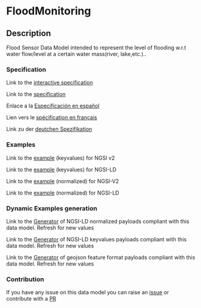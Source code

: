 # FloodMonitoring

## Description 

Flood Sensor Data Model intended to represent the level of flooding w.r.t water flow/level at a certain water mass(river, lake,etc.)..
### Specification

Link to the [interactive specification](https://swagger.lab.fiware.org/?url=https://smart-data-models.github.io/dataModel.Environment/FloodMonitoring/swagger.yaml)

Link to the [specification](https://smart-data-models.github.io/dataModel.Environment/FloodMonitoring/doc/spec.md)

Enlace a la [Especificación en español](https://smart-data-models.github.io/dataModel.Environment/FloodMonitoring/doc/spec_ES.md)

Lien vers le [spécification en français](https://smart-data-models.github.io/dataModel.Environment/FloodMonitoring/doc/spec_FR.md)

Link zu der [deutchen Spezifikation](https://smart-data-models.github.io/dataModel.Environment/FloodMonitoring/doc/spec_DE.md)
### Examples

Link to the [example](https://smart-data-models.github.io/dataModel.Environment/FloodMonitoring/examples/example.json) (keyvalues) for NGSI v2

Link to the [example](https://smart-data-models.github.io/dataModel.Environment/FloodMonitoring/examples/example.jsonld) (keyvalues) for NGSI-LD

Link to the [example](https://smart-data-models.github.io/dataModel.Environment/FloodMonitoring/examples/example-normalized.json) (normalized) for NGSI-V2

Link to the [example](https://smart-data-models.github.io/dataModel.Environment/FloodMonitoring/examples/example-normalized.jsonld) (normalized) for NGSI-LD
### Dynamic Examples generation

Link to the [Generator](https://smartdatamodels.org/extra/ngsi-ld_generator_v0.92.php?schemaUrl=https://raw.githubusercontent.com/smart-data-models/dataModel.Environment/master/FloodMonitoring/schema.json&email=info@smartdatamodels.org) of NGSI-LD normalized payloads compliant with this data model. Refresh for new values

Link to the [Generator](https://smartdatamodels.org/extra/ngsi-ld_generator_keyvalues_v0.92.php?schemaUrl=https://raw.githubusercontent.com/smart-data-models/dataModel.Environment/master/FloodMonitoring/schema.json&email=info@smartdatamodels.org) of NGSI-LD keyvalues payloads compliant with this data model. Refresh for new values

Link to the [Generator](https://smartdatamodels.org/extra/geojson_features_generator_v1.0.php?schemaUrl=https://raw.githubusercontent.com/smart-data-models/dataModel.Environment/master/FloodMonitoring/schema.json&email=info@smartdatamodels.org) of geojson feature format payloads compliant with this data model. Refresh for new values
### Contribution

 If you have any issue on this data model you can raise an [issue](https://github.com/smart-data-models/dataModel.Environment/issues)  or contribute with a [PR](https://github.com/smart-data-models/dataModel.Environment/pulls)